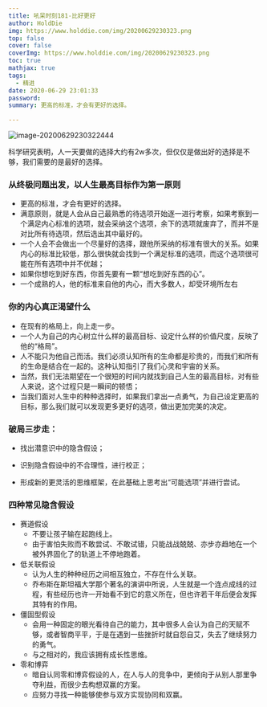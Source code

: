 ```yaml
---
title: 吼呆时刻181-比好更好
author: HoldDie
img: https://www.holddie.com/img/20200629230323.png
top: false
cover: false
coverImg: https://www.holddie.com/img/20200629230323.png
toc: true
mathjax: true
tags:
  - 精进
date: 2020-06-29 23:01:33
password:
summary: 更高的标准，才会有更好的选择。

---
```


![image-20200629230322444](https://www.holddie.com/img/20200629230323.png)

科学研究表明，人一天要做的选择大约有2w多次，但仅仅是做出好的选择是不够，我们需要的是最好的选择。



### 从终极问题出发，以人生最高目标作为第一原则

- 更高的标准，才会有更好的选择。
- 满意原则，就是人会从自己最熟悉的待选项开始逐一进行考察，如果考察到一个满足内心标准的选项，就会采纳这个选项，余下的选项就废弃了，而并不是对比所有待选项，然后选出其中最好的。
- 一个人会不会做出一个尽量好的选择，跟他所采纳的标准有很大的关系。如果内心的标准比较低，那么很快就会找到一个满足标准的选项，而这个选项很可能在所有选项中并不优越；
- 如果你想吃到好东西，你首先要有一颗“想吃到好东西的心”。
- 一个成熟的人，他的标准来自他的内心，而大多数人，却受环境所左右

### 你的内心真正渴望什么

- 在现有的格局上，向上走一步。
- 一个人为自己的内心树立什么样的最高目标、设定什么样的价值尺度，反映了他的“格局”。
- 人不能只为他自己而活。我们必须认知所有的生命都是珍贵的，而我们和所有的生命是结合在一起的。这种认知指引了我们心灵和宇宙的关系。
- 当然，我们无法期望在一个很短的时间内就找到自己人生的最高目标，对有些人来说，这个过程只是一瞬间的顿悟；
- 当我们面对人生中的种种选择时，如果我们拿出一点勇气，为自己设定更高的目标，那么我们就可以发现更多更好的选项，做出更加完美的决定。

### 破局三步走：

- 找出潜意识中的隐含假设；

- 识别隐含假设中的不合理性，进行校正；

- 形成新的更灵活的思维框架，在此基础上思考出“可能选项”并进行尝试。

### 四种常见隐含假设

- 赛道假设
  - 不要让孩子输在起跑线上。
  - 由于害怕失败而不敢尝试、不敢试错，只能战战兢兢、亦步亦趋地在一个被外界固化了的轨道上不停地跑着。
- 低关联假设
  - 认为人生的种种经历之间相互独立，不存在什么关联。
  - 乔布斯在斯坦福大学那个著名的演讲中所说，人生就是一个连点成线的过程，有些经历也许一开始看不到它的意义所在，但也许若干年后便会发挥其特有的作用。
- 僵固型假设
  - 会用一种固定的眼光看待自己的能力，其中很多人会认为自己的天赋不够，或者智商平平，于是在遇到一些挫折时就自怨自艾，失去了继续努力的勇气。
  - 与之相对的，我应该拥有成长性思维。
- 零和博弈
  - 暗自认同零和博弈假设的人，在人与人的竞争中，更倾向于从别人那里争夺利益，而很少去构想双赢的方案。
  - 应努力寻找一种能够使参与双方实现协同和双赢。

